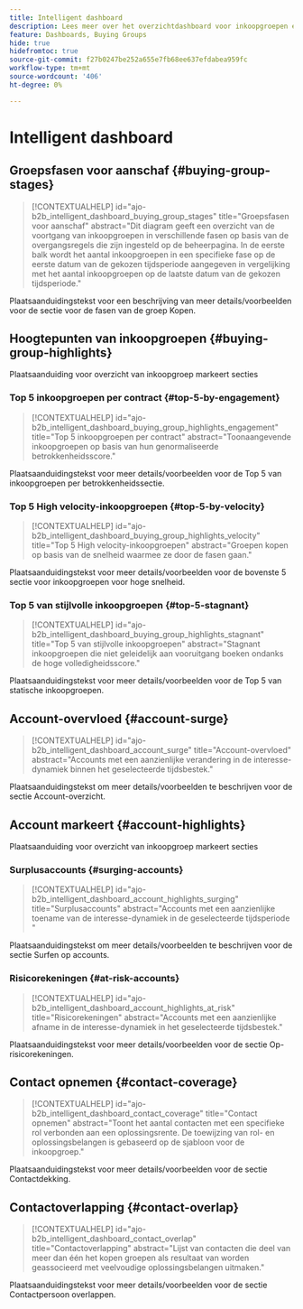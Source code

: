 ```yaml
---
title: Intelligent dashboard
description: Lees meer over het overzichtdashboard voor inkoopgroepen en hoe het de Sales Handoff van het marketingteam mogelijk maakt.
feature: Dashboards, Buying Groups
hide: true
hidefromtoc: true
source-git-commit: f27b0247be252a655e7fb68ee637efdabea959fc
workflow-type: tm+mt
source-wordcount: '406'
ht-degree: 0%

---
```


# Intelligent dashboard


## Groepsfasen voor aanschaf {#buying-group-stages}

>[!CONTEXTUALHELP]
>id="ajo-b2b_intelligent_dashboard_buying_group_stages"
>title="Groepsfasen voor aanschaf"
>abstract="Dit diagram geeft een overzicht van de voortgang van inkoopgroepen in verschillende fasen op basis van de overgangsregels die zijn ingesteld op de beheerpagina. In de eerste balk wordt het aantal inkoopgroepen in een specifieke fase op de eerste datum van de gekozen tijdsperiode aangegeven in vergelijking met het aantal inkoopgroepen op de laatste datum van de gekozen tijdsperiode."

Plaatsaanduidingstekst voor een beschrijving van meer details/voorbeelden voor de sectie voor de fasen van de groep Kopen.

## Hoogtepunten van inkoopgroepen {#buying-group-highlights}

Plaatsaanduiding voor overzicht van inkoopgroep markeert secties

### Top 5 inkoopgroepen per contract {#top-5-by-engagement}

>[!CONTEXTUALHELP]
>id="ajo-b2b_intelligent_dashboard_buying_group_highlights_engagement"
>title="Top 5 inkoopgroepen per contract"
>abstract="Toonaangevende inkoopgroepen op basis van hun genormaliseerde betrokkenheidsscore."

Plaatsaanduidingstekst voor meer details/voorbeelden voor de Top 5 van inkoopgroepen per betrokkenheidssectie.

### Top 5 High velocity-inkoopgroepen {#top-5-by-velocity}

>[!CONTEXTUALHELP]
>id="ajo-b2b_intelligent_dashboard_buying_group_highlights_velocity"
>title="Top 5 High velocity-inkoopgroepen"
>abstract="Groepen kopen op basis van de snelheid waarmee ze door de fasen gaan."

Plaatsaanduidingstekst voor meer details/voorbeelden voor de bovenste 5 sectie voor inkoopgroepen voor hoge snelheid.

### Top 5 van stijlvolle inkoopgroepen {#top-5-stagnant}

>[!CONTEXTUALHELP]
>id="ajo-b2b_intelligent_dashboard_buying_group_highlights_stagnant"
>title="Top 5 van stijlvolle inkoopgroepen"
>abstract="Stagnant inkoopgroepen die niet geleidelijk aan vooruitgang boeken ondanks de hoge volledigheidsscore."

Plaatsaanduidingstekst voor meer details/voorbeelden voor de Top 5 van statische inkoopgroepen.

## Account-overvloed {#account-surge}

>[!CONTEXTUALHELP]
>id="ajo-b2b_intelligent_dashboard_account_surge"
>title="Account-overvloed"
>abstract="Accounts met een aanzienlijke verandering in de interesse-dynamiek binnen het geselecteerde tijdsbestek."

Plaatsaanduidingstekst om meer details/voorbeelden te beschrijven voor de sectie Account-overzicht.

## Account markeert {#account-highlights}

Plaatsaanduiding voor overzicht van inkoopgroep markeert secties

### Surplusaccounts {#surging-accounts}

>[!CONTEXTUALHELP]
>id="ajo-b2b_intelligent_dashboard_account_highlights_surging"
>title="Surplusaccounts"
>abstract="Accounts met een aanzienlijke toename van de interesse-dynamiek in de geselecteerde tijdsperiode "

Plaatsaanduidingstekst om meer details/voorbeelden te beschrijven voor de sectie Surfen op accounts.

### Risicorekeningen {#at-risk-accounts}

>[!CONTEXTUALHELP]
>id="ajo-b2b_intelligent_dashboard_account_highlights_at_risk"
>title="Risicorekeningen"
>abstract="Accounts met een aanzienlijke afname in de interesse-dynamiek in het geselecteerde tijdsbestek."

Plaatsaanduidingstekst voor meer details/voorbeelden voor de sectie Op-risicorekeningen.

## Contact opnemen {#contact-coverage}

>[!CONTEXTUALHELP]
>id="ajo-b2b_intelligent_dashboard_contact_coverage"
>title="Contact opnemen"
>abstract="Toont het aantal contacten met een specifieke rol verbonden aan een oplossingsrente. De toewijzing van rol- en oplossingsbelangen is gebaseerd op de sjabloon voor de inkoopgroep."

Plaatsaanduidingstekst voor meer details/voorbeelden voor de sectie Contactdekking.

## Contactoverlapping {#contact-overlap}

>[!CONTEXTUALHELP]
>id="ajo-b2b_intelligent_dashboard_contact_overlap"
>title="Contactoverlapping"
>abstract="Lijst van contacten die deel van meer dan één het kopen groepen als resultaat van worden geassocieerd met veelvoudige oplossingsbelangen uitmaken."

Plaatsaanduidingstekst voor meer details/voorbeelden voor de sectie Contactpersoon overlappen.
